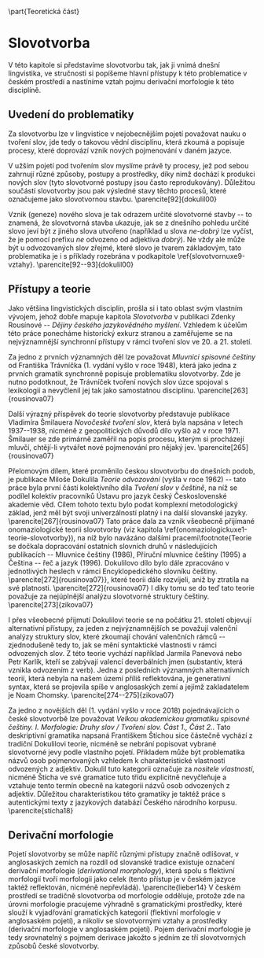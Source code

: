 \part{Teoretická část}

# Slovotvorba

V této kapitole si představíme slovotvorbu tak, jak ji vnímá dnešní lingvistika, ve stručnosti si popíšeme hlavní přístupy k této problematice v českém prostředí a nastíníme vztah pojmu derivační morfologie k této disciplíně.

## Uvedení do problematiky

Za slovotvorbu lze v lingvistice v nejobecnějším pojetí považovat nauku o tvoření slov, jde tedy o takovou vědní disciplínu, která zkoumá a popisuje procesy, které doprovází vznik nových pojmenování v daném jazyce.

V užším pojetí pod tvořením slov myslíme právě ty procesy, jež pod sebou zahrnují různé způsoby, postupy a prostředky, díky nimž dochází k produkci nových slov (tyto slovotvorné postupy jsou často reprodukovány). Důležitou součástí slovotvorby jsou pak výsledné stavy těchto procesů, které označujeme jako slovotvornou stavbu.  \parencite[92]{dokulil00}

Vznik (geneze) nového slova je tak odrazem určité slovotvorné stavby -- to znamená, že slovotvorná stavba ukazuje, jak se z dnešního pohledu určité slovo jeví být z jiného slova utvořeno (například u slova *ne-dobrý* lze vyčíst, že je pomocí prefixu *ne* odvozeno od adjektiva *dobrý*). Ne vždy ale může být u odvozovaných slov zřejmé, které slovo je tvarem základovým, tato problematika je i s příklady rozebrána v podkapitole \ref{slovotvornuxe9-vztahy}. \parencite[92--93]{dokulil00}

## Přístupy a teorie

Jako většina lingvistických disciplín, prošla si i tato oblast svým vlastním vývojem, jehož dobře mapuje kapitola *Slovotvorba* v publikaci Zdenky Rousínové -- *Dějiny českého jazykovědného myšlení*. Vzhledem k účelům této práce ponecháme historický exkurz stranou a zaměřujeme se na nejvýznamnější synchronní přístupy v rámci tvoření slov ve 20. a 21. století.

Za jedno z prvních významných děl lze považovat *Mluvnici spisovné češtiny* od Františka Trávníčka (1. vydání vyšlo v roce 1948), která jako jedna z prvních gramatik synchronně popisuje problematiku slovotvorby. Zde je nutno podotknout, že Trávníček tvoření nových slov úzce spojoval s lexikologií a nevyčlenil jej tak jako samostatnou disciplínu. \parencite[263]{rousinova07}

Další výrazný příspěvek do teorie slovotvorby představuje publikace Vladimíra Šmilauera *Novočeské tvoření slov*, která byla napsána v letech 1937--1938, nicméně z geopolitických důvodů dílo vyšlo až v roce 1971. Šmilauer se zde primárně zaměřil na popis procesu, kterým si procházejí mluvčí, chtějí-li vytvářet nové pojmenování pro nějaký jev. \parencite[265]{rousinova07}

Přelomovým dílem, které proměnilo českou slovotvorbu do dnešních podob, je publikace Miloše Dokulila *Teorie odvozování* (vyšla v roce 1962) -- tato práce byla první částí kolektivního díla *Tvoření slov v češtině*, na níž se podílel kolektiv pracovníků Ústavu pro jazyk český Československé akademie věd. Cílem tohoto textu bylo podat komplexní metodologický základ, jenž měl být svoji univerzálností platný i na další slovanské jazyky. \parencite[267]{rousinova07} Tato práce dala za vznik všeobecně přijímané onomaziologické teorii slovotvorby (viz kapitola \ref{onomaziologickuxe1-teorie-slovotvorby}), na níž bylo navázáno dalšími pracemi\footnote{Teorie se dočkala dopracování ostatních slovních druhů v následujících publikacích -- Mluvnice češtiny (1986), Příruční mluvnice češtiny (1995) a Čeština -- řeč a jazyk (1996). Dokulilovo dílo bylo dále zpracováno v jednotlivých heslech v rámci Encyklopedického slovníku češtiny. \parencite[272]{rousinova07}}, které teorii dále rozvíjeli, aniž by ztratila na své platnosti. \parencite[272]{rousinova07} I díky tomu se do teď tato teorie považuje za nejúplnější analýzu slovotvorné struktury češtiny. \parencite[273]{zikova07}

I přes všeobecné přijmutí Dokulilovi teorie se na počátku 21. století objevují alternativní přístupy, za jeden z nejvýznamnějších se považují valenční analýzy struktury slov, které zkoumají chování valenčních rámců -- zjednodušeně tedy to, jak se mění syntaktické vlastnosti v rámci odvozených slov. Z této teorie vychází například Jarmila Panevová nebo Petr Karlík, kteří se zabývají valencí deverbálních jmen (substantiv, která vznikla odvozením z verb). Jedna z posledních významných alternativních teorií, která nebyla na našem území příliš reflektována, je generativní syntax, která se projevila spíše v anglosaských zemí a jejímž zakladatelem je Noam Chomsky.  \parencite[274--275]{zikova07}

Za jedno z novějších děl (1. vydání vyšlo v roce 2018) pojednávajících o české slovotvorbě lze považovat *Velkou akademickou gramatiku spisovné češtiny. I. Morfologie: Druhy slov / Tvoření slov. Část 1., Část 2.*. Tato deskriptivní gramatika napsaná Františkem Štíchou sice částečně vychází z tradiční Dokulilovi teorie, nicméně se nebrání popisovat vybrané slovotvorné jevy podle vlastního pojetí. Příkladem může být problematika názvů osob pojmenovaných vzhledem k charakteristické vlastnosti odvozených z adjektiv. Dokulil tuto kategorii označuje za *nositele vlastností*, nicméně Štícha ve své gramatice tuto třídu explicitně nevyčleňuje a vztahuje tento termín obecně na kategorii názvů osob odvozených z adjektiv. Důležitou charakteristikou této gramatiky je taktéž práce s autentickými texty z jazykových databází Českého národního korpusu. \parencite{sticha18}

## Derivační morfologie

Pojetí slovotvorby se může napříč různými přístupy značně odlišovat, v anglosaských zemích na rozdíl od slovanské tradice existuje označení derivační morfologie (*derivational morphology*), která spolu s flektivní morfologií tvoří morfologii jako celek (tento přístup je v českém jazyce taktéž reflektován, nicméně nepřevládá). \parencite{lieber14} V českém prostředí se tradičně slovotvorba od morfologie odděluje, protože zde na úrovni morfologie pracujeme výhradně s gramatickými prostředky, které slouží k vyjadřování gramatických kategorií (flektivní morfologie v anglosaském pojetí), a nikoliv se slovotvornými vztahy a prostředky (derivační morfologie v anglosaském pojetí). Pojem derivační morfologie je tedy srovnatelný s pojmem derivace jakožto s jedním ze tří slovotvorných způsobů české slovotvorby.